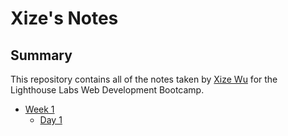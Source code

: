 # Xize's Notes

## Summary 

This repository contains all of the notes taken by [Xize Wu][def] for the Lighthouse Labs Web Development Bootcamp.

* [Week 1](Week_1)
  * [Day 1](Day_1)
  
[def]: https://github.com/Xize-Wu/